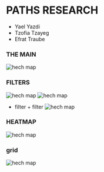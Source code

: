 # PATHS RESEARCH

* Yael Yazdi
* Tzofia Tzayeg
* Efrat Traube

### THE MAIN
![hech map](https://github.com/Elevationacademy/xt-paths-research-ella-routes-yze/blob/master/print%20scan/1.PNG)
### FILTERS
![hech map](https://github.com/Elevationacademy/xt-paths-research-ella-routes-yze/blob/master/print%20scan/3.PNG)
![hech map](https://github.com/Elevationacademy/xt-paths-research-ella-routes-yze/blob/master/print%20scan/5.PNG)
* filter + filter
![hech map](https://github.com/Elevationacademy/xt-paths-research-ella-routes-yze/blob/master/print%20scan/6.PNG)

### HEATMAP
![hech map](https://github.com/Elevationacademy/xt-paths-research-ella-routes-yze/blob/master/print%20scan/4.PNG)
### grid
![hech map](https://github.com/Elevationacademy/xt-paths-research-ella-routes-yze/blob/master/print%20scan/7.PNG)

